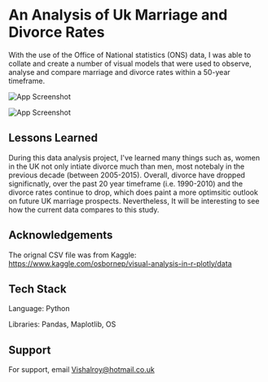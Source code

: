 
# An Analysis of Uk Marriage and Divorce Rates 

With the use of the Office of National statistics (ONS) data, I was able to collate and create a number of visual models that were used to observe, analyse and compare marriage and divorce rates within a 50-year timeframe.




![App Screenshot](https://user-images.githubusercontent.com/72412949/152847982-75c9f160-fafb-432e-8893-2f125a0a2a32.PNG)

![App Screenshot](https://user-images.githubusercontent.com/72412949/152849105-60bac882-fd87-425d-8644-2a927d0e654e.PNG)




## Lessons Learned  

During this data analysis project, I've learned many things such as, women in the UK not only intiate divorce much than men, most notebaly in the previous decade (between 2005-2015). Overall, divorce have dropped significnatly,  over the past 20 year timeframe (i.e. 1990-2010) and the divorce rates continue to drop, which does paint a more optimsitic outlook on future UK marriage prospects. Nevertheless, It will be interesting to see how the current data compares to this study.  



## Acknowledgements

 The orignal CSV file was from Kaggle: https://www.kaggle.com/osbornep/visual-analysis-in-r-plotly/data

 
## Tech Stack

Language: Python

Libraries: Pandas, Maplotlib, OS

## Support

For support, email Vishalroy@hotmail.co.uk


